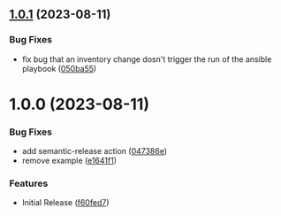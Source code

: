 ## [1.0.1](https://github.com/mueller-tobias/terraform-ansible-playbook/compare/v1.0.0...v1.0.1) (2023-08-11)


### Bug Fixes

* fix bug that an inventory change dosn't trigger the run of the ansible playbook ([050ba55](https://github.com/mueller-tobias/terraform-ansible-playbook/commit/050ba55650f6adb409160b062a9dae964a472dd9))

# 1.0.0 (2023-08-11)


### Bug Fixes

* add semantic-release action ([047386e](https://github.com/mueller-tobias/terraform-ansible-playbook/commit/047386e88d74d081d4cade28b5a21718993453ab))
* remove example ([e1641f1](https://github.com/mueller-tobias/terraform-ansible-playbook/commit/e1641f10b79f4ca440acdd7540bb1dbbcdda056f))


### Features

* Initial Release ([f60fed7](https://github.com/mueller-tobias/terraform-ansible-playbook/commit/f60fed712587686f0f1fa9434cfd39f54f27374a))
